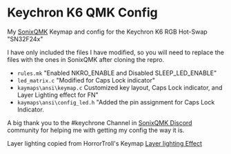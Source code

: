 # Keychron K6 QMK Config

My [SonixQMK](https://github.com/SonixQMK/qmk_firmware) Keymap and config for the Keychron K6 RGB Hot-Swap "SN32F24x"

I have only included the files I have modified, so you will need to replace the files with the ones in SonixQMK after cloning the repro.

- `rules.mk` "Enabled NKRO_ENABLE and Disabled SLEEP_LED_ENABLE"
- `led_matrix.c` "Modified for Caps Lock indicator"
- `kaymaps\ansi\keymap.c` Customized key layout, Caps Lock indicator, and Layer Lighting effect for FN"
- `kaymaps\ansi\config_led.h` "Added the pin assignment for Caps Lock Indicator.

A big thank you to the #keychrone Channel in [SonixQMK Discord](https://discord.gg/w6U7v4rw) community for helping me with getting my config the way it is.

Layer lighting copied from HorrorTroll's Keymap [Layer lighting Effect](https://github.com/HorrorTroll/qmk_firmware/tree/personal/keyboards/redragon/k552/rev1/keymaps/horrortroll)
